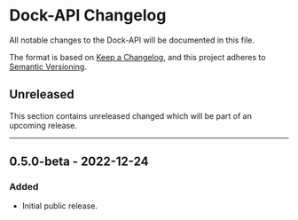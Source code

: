 # Dock-API Changelog
All notable changes to the Dock-API will be documented in this file.

The format is based on [Keep a Changelog](https://keepachangelog.com/en/1.0.0/),
and this project adheres to [Semantic Versioning](https://semver.org/spec/v2.0.0.html).

## Unreleased

This section contains unreleased changed which will be part of an upcoming release. 

---

## 0.5.0-beta - 2022-12-24
### Added
- Initial public release.
